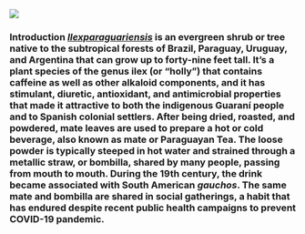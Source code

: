<a href="https://www.juncture-digital.org"><img src="https://juncture-digital.github.io/juncture/static/images/ve-button.png"></a>

<param ve-config
title="Sugar Apple-cross section"
source-image"https://upload.wikimedia.org/wikipedia/commons/4/48/Sugar_apple_with_cross_section.jpg"
banner="https://upload.wikimedia.org/wikipedia/commons/4/48/Sugar_apple_with_cross_section.jpg"
author="Layla Gee"
layout="vertical">

### Introduction [_Ilexparaguariensis_](https://powo.science.kew.org/taxon/urn:lsid:ipni.org:names:315555-2) is an evergreen shrub or tree native to the subtropical forests of Brazil, Paraguay, Uruguay, and Argentina that can grow up to forty-nine feet tall. It’s a plant species of the genus ilex (or “holly”) that contains caffeine as well as other alkaloid components, and it has stimulant, diuretic, antioxidant, and antimicrobial properties that made it attractive to both the indigenous Guaraní people and to Spanish colonial settlers. After being dried, roasted, and powdered, mate leaves are used to prepare a hot or cold beverage, also known as mate or Paraguayan Tea. The loose powder is typically steeped in hot water and strained through a metallic straw, or bombilla, shared by many people, passing from mouth to mouth. During the 19th century, the drink became associated with South American *gauchos*. The same mate and bombilla are shared in social gatherings, a habit that has endured despite recent public health campaigns to prevent COVID-19 pandemic. 

<param ve-entity eid="Q70702" title=“alkaloid”>
<param ve-image label="Sweetsop" description="Photograph" license="public domain" url="https://upload.wikimedia.org/wikipedia/commons/4/48/Sugar_apple_with_cross_section.jpg">
<param ve-image url="Sugar_apple_with_cross_section.jpg" title=“COVID-19 pandemic”>
<param ve-video vid="rUYJ4p2-rfk">

